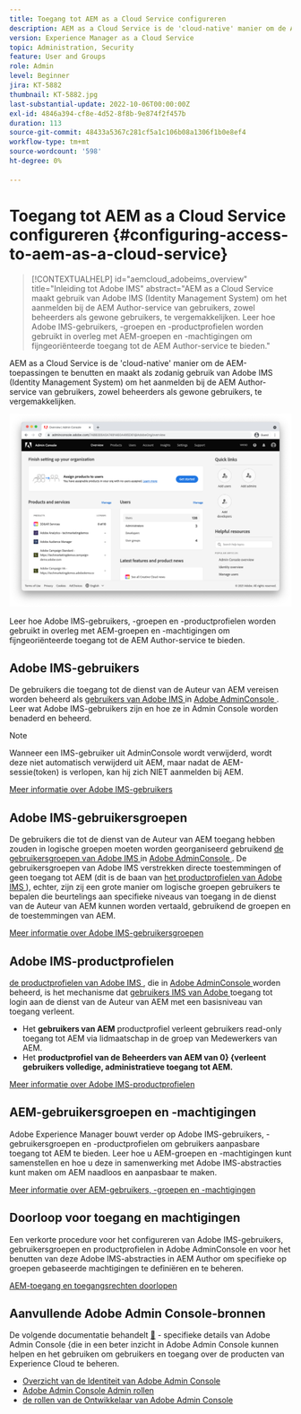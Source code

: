 ```yaml
---
title: Toegang tot AEM as a Cloud Service configureren
description: AEM as a Cloud Service is de 'cloud-native' manier om de AEM-toepassingen te benutten en maakt als zodanig gebruik van Adobe IMS (Identity Management System) om het aanmelden van gebruikers, zowel beheerders als gewone gebruikers, bij de AEM Author-service te vergemakkelijken. Leer hoe Adobe IMS-gebruikers, -gebruikersgroepen en -productprofielen worden gebruikt in combinatie met AEM-groepen en -machtigingen om specifieke toegang tot AEM Author te bieden.
version: Experience Manager as a Cloud Service
topic: Administration, Security
feature: User and Groups
role: Admin
level: Beginner
jira: KT-5882
thumbnail: KT-5882.jpg
last-substantial-update: 2022-10-06T00:00:00Z
exl-id: 4846a394-cf8e-4d52-8f8b-9e874f2f457b
duration: 113
source-git-commit: 48433a5367c281cf5a1c106b08a1306f1b0e8ef4
workflow-type: tm+mt
source-wordcount: '598'
ht-degree: 0%

---
```


# Toegang tot AEM as a Cloud Service configureren {#configuring-access-to-aem-as-a-cloud-service}

>[!CONTEXTUALHELP]
>id="aemcloud_adobeims_overview"
>title="Inleiding tot Adobe IMS"
>abstract="AEM as a Cloud Service maakt gebruik van Adobe IMS (Identity Management System) om het aanmelden bij de AEM Author-service van gebruikers, zowel beheerders als gewone gebruikers, te vergemakkelijken. Leer hoe Adobe IMS-gebruikers, -groepen en -productprofielen worden gebruikt in overleg met AEM-groepen en -machtigingen om fijngeoriënteerde toegang tot de AEM Author-service te bieden."

AEM as a Cloud Service is de &#39;cloud-native&#39; manier om de AEM-toepassingen te benutten en maakt als zodanig gebruik van Adobe IMS (Identity Management System) om het aanmelden bij de AEM Author-service van gebruikers, zowel beheerders als gewone gebruikers, te vergemakkelijken.

![ Adobe Admin Console ](./assets/hero.png)

Leer hoe Adobe IMS-gebruikers, -groepen en -productprofielen worden gebruikt in overleg met AEM-groepen en -machtigingen om fijngeoriënteerde toegang tot de AEM Author-service te bieden.

## Adobe IMS-gebruikers

De gebruikers die toegang tot de dienst van de Auteur van AEM vereisen worden beheerd als [ gebruikers van Adobe IMS ](https://helpx.adobe.com/nl/enterprise/using/set-up-identity.html) in [ Adobe AdminConsole ](https://adminconsole.adobe.com). Leer wat Adobe IMS-gebruikers zijn en hoe ze in Admin Console worden benaderd en beheerd.

>[!NOTE]
>
>Wanneer een IMS-gebruiker uit AdminConsole wordt verwijderd, wordt deze niet automatisch verwijderd uit AEM, maar nadat de AEM-sessie(token) is verlopen, kan hij zich NIET aanmelden bij AEM.


[Meer informatie over Adobe IMS-gebruikers](./adobe-ims-users.md)

## Adobe IMS-gebruikersgroepen

De gebruikers die tot de dienst van de Auteur van AEM toegang hebben zouden in logische groepen moeten worden georganiseerd gebruikend [ de gebruikersgroepen van Adobe IMS ](https://helpx.adobe.com/nl/enterprise/using/user-groups.html) in [ Adobe AdminConsole ](https://adminconsole.adobe.com). De gebruikersgroepen van Adobe IMS verstrekken directe toestemmingen of geen toegang tot AEM (dit is de baan van [ het productprofielen van Adobe IMS ](#adobe-ims-product-profiles)), echter, zijn zij een grote manier om logische groepen gebruikers te bepalen die beurtelings aan specifieke niveaus van toegang in de dienst van de Auteur van AEM kunnen worden vertaald, gebruikend de groepen en de toestemmingen van AEM.

[Meer informatie over Adobe IMS-gebruikersgroepen](./adobe-ims-user-groups.md)

## Adobe IMS-productprofielen

[ de productprofielen van Adobe IMS ](https://helpx.adobe.com/nl/enterprise/using/manage-permissions-and-roles.html), die in [ Adobe AdminConsole ](https://adminconsole.adobe.com) worden beheerd, is het mechanisme dat [ gebruikers IMS van Adobe ](#adobe-ims-users) toegang tot login aan de dienst van de Auteur van AEM met een basisniveau van toegang verleent.

+ Het __gebruikers van AEM__ productprofiel verleent gebruikers read-only toegang tot AEM via lidmaatschap in de groep van Medewerkers van AEM.
+ Het __productprofiel van de Beheerders van AEM van 0&rbrace; &lbrace;verleent gebruikers volledige, administratieve toegang tot AEM.__

[Meer informatie over Adobe IMS-productprofielen](./adobe-ims-product-profiles.md)

## AEM-gebruikersgroepen en -machtigingen

Adobe Experience Manager bouwt verder op Adobe IMS-gebruikers, -gebruikersgroepen en -productprofielen om gebruikers aanpasbare toegang tot AEM te bieden. Leer hoe u AEM-groepen en -machtigingen kunt samenstellen en hoe u deze in samenwerking met Adobe IMS-abstracties kunt maken om AEM naadloos en aanpasbaar te maken.

[Meer informatie over AEM-gebruikers, -groepen en -machtigingen](./aem-users-groups-and-permissions.md)

## Doorloop voor toegang en machtigingen

Een verkorte procedure voor het configureren van Adobe IMS-gebruikers, gebruikersgroepen en productprofielen in Adobe AdminConsole en voor het benutten van deze Adobe IMS-abstracties in AEM Author om specifieke op groepen gebaseerde machtigingen te definiëren en te beheren.

[AEM-toegang en toegangsrechten doorlopen](./walk-through.md)

## Aanvullende Adobe Admin Console-bronnen

De volgende documentatie behandelt [&#128279;](https://adminconsole.adobe.com) - specifieke details van Adobe Admin Console  &lbrace;die in een beter inzicht in Adobe Admin Console kunnen helpen en het gebruiken om gebruikers en toegang over de producten van Experience Cloud te beheren.

+ [ Overzicht van de Identiteit van Adobe Admin Console ](https://helpx.adobe.com/nl/enterprise/using/identity.html)
+ [ Adobe Admin Console Admin rollen ](https://helpx.adobe.com/nl/enterprise/using/admin-roles.html)
+ [ de rollen van de Ontwikkelaar van Adobe Admin Console ](https://helpx.adobe.com/nl/enterprise/using/manage-developers.html)
